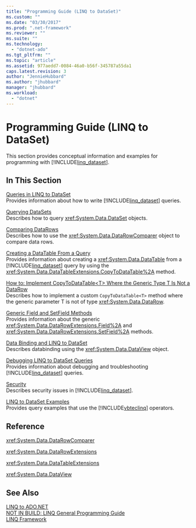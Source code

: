 ```yaml
---
title: "Programming Guide (LINQ to DataSet)"
ms.custom: ""
ms.date: "03/30/2017"
ms.prod: ".net-framework"
ms.reviewer: ""
ms.suite: ""
ms.technology: 
  - "dotnet-ado"
ms.tgt_pltfrm: ""
ms.topic: "article"
ms.assetid: 977aedd7-0084-46a0-b56f-345787a55da1
caps.latest.revision: 3
author: "JennieHubbard"
ms.author: "jhubbard"
manager: "jhubbard"
ms.workload: 
  - "dotnet"
---
```

# Programming Guide (LINQ to DataSet)
This section provides conceptual information and examples for programming with [!INCLUDE[linq_dataset](../../../../includes/linq-dataset-md.md)].  
  
## In This Section  
 [Queries in LINQ to DataSet](../../../../docs/framework/data/adonet/queries-in-linq-to-dataset.md)  
 Provides information about how to write [!INCLUDE[linq_dataset](../../../../includes/linq-dataset-md.md)] queries.  
  
 [Querying DataSets](../../../../docs/framework/data/adonet/querying-datasets-linq-to-dataset.md)  
 Describes how to query <xref:System.Data.DataSet> objects.  
  
 [Comparing DataRows](../../../../docs/framework/data/adonet/comparing-datarows-linq-to-dataset.md)  
 Describes how to use the <xref:System.Data.DataRowComparer> object to compare data rows.  
  
 [Creating a DataTable From a Query](../../../../docs/framework/data/adonet/creating-a-datatable-from-a-query-linq-to-dataset.md)  
 Provides information about creating a <xref:System.Data.DataTable> from a [!INCLUDE[linq_dataset](../../../../includes/linq-dataset-md.md)] query by using the <xref:System.Data.DataTableExtensions.CopyToDataTable%2A> method.  
  
 [How to: Implement CopyToDataTable\<T> Where the Generic Type T Is Not a DataRow](../../../../docs/framework/data/adonet/implement-copytodatatable-where-type-not-a-datarow.md)  
 Describes how to implement a custom `CopyToDataTable<T>` method where the generic parameter T is not of type <xref:System.Data.DataRow>.  
  
 [Generic Field and SetField Methods](../../../../docs/framework/data/adonet/generic-field-and-setfield-methods-linq-to-dataset.md)  
 Provides information about the generic <xref:System.Data.DataRowExtensions.Field%2A> and <xref:System.Data.DataRowExtensions.SetField%2A> methods.  
  
 [Data Binding and LINQ to DataSet](../../../../docs/framework/data/adonet/data-binding-and-linq-to-dataset.md)  
 Describes databinding using the <xref:System.Data.DataView> object.  
  
 [Debugging LINQ to DataSet Queries](../../../../docs/framework/data/adonet/debugging-linq-to-dataset-queries.md)  
 Provides information about debugging and troubleshooting [!INCLUDE[linq_dataset](../../../../includes/linq-dataset-md.md)] queries.  
  
 [Security](../../../../docs/framework/data/adonet/security-linq-to-dataset.md)  
 Describes security issues in [!INCLUDE[linq_dataset](../../../../includes/linq-dataset-md.md)].  
  
 [LINQ to DataSet Examples](../../../../docs/framework/data/adonet/linq-to-dataset-examples.md)  
 Provides query examples that use the [!INCLUDE[vbteclinq](../../../../includes/vbteclinq-md.md)] operators.  
  
## Reference  
 <xref:System.Data.DataRowComparer>  
  
 <xref:System.Data.DataRowExtensions>  
  
 <xref:System.Data.DataTableExtensions>  
  
 <xref:System.Data.DataView>  
  
## See Also  
 [LINQ to ADO.NET](http://msdn.microsoft.com/en-us/be3297b9-1b54-4d4c-82a8-add0d79c2006)  
 [NOT IN BUILD: LINQ General Programming Guide](http://msdn.microsoft.com/en-us/609c7a6b-cbdd-429d-99f3-78d13d3bc049)  
 [LINQ Framework](http://msdn.microsoft.com/en-us/897ea0fc-40db-4694-bbe5-7dd339d5bf94)
